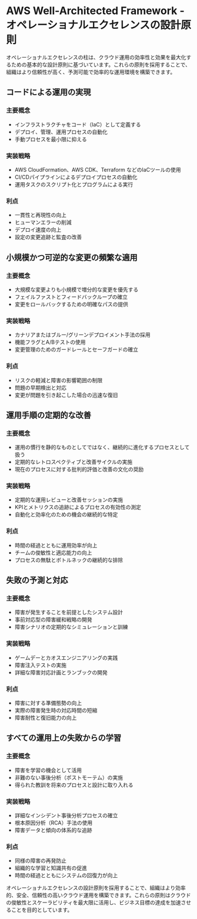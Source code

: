 # AWS Well-Architected Framework - オペレーショナルエクセレンスの設計原則

オペレーショナルエクセレンスの柱は、クラウド運用の効率性と効果を最大化するための基本的な設計原則に基づいています。これらの原則を採用することで、組織はより信頼性が高く、予測可能で効率的な運用環境を構築できます。

## コードによる運用の実現

### 主要概念
- インフラストラクチャをコード（IaC）として定義する
- デプロイ、管理、運用プロセスの自動化
- 手動プロセスを最小限に抑える

### 実装戦略
- AWS CloudFormation、AWS CDK、Terraform などのIaCツールの使用
- CI/CDパイプラインによるデプロイプロセスの自動化
- 運用タスクのスクリプト化とプログラムによる実行

### 利点
- 一貫性と再現性の向上
- ヒューマンエラーの削減
- デプロイ速度の向上
- 設定の変更追跡と監査の改善

## 小規模かつ可逆的な変更の頻繁な適用

### 主要概念
- 大規模な変更よりも小規模で増分的な変更を優先する
- フェイルファストとフィードバックループの確立
- 変更をロールバックするための明確なパスの提供

### 実装戦略
- カナリアまたはブルー/グリーンデプロイメント手法の採用
- 機能フラグとA/Bテストの使用
- 変更管理のためのガードレールとセーフガードの確立

### 利点
- リスクの軽減と障害の影響範囲の制限
- 問題の早期検出と対応
- 変更が問題を引き起こした場合の迅速な復旧

## 運用手順の定期的な改善

### 主要概念
- 運用の慣行を静的なものとしてではなく、継続的に進化するプロセスとして扱う
- 定期的なレトロスペクティブと改善サイクルの実施
- 現在のプロセスに対する批判的評価と改善の文化の奨励

### 実装戦略
- 定期的な運用レビューと改善セッションの実施
- KPIとメトリクスの追跡によるプロセスの有効性の測定
- 自動化と効率化のための機会の継続的な特定

### 利点
- 時間の経過とともに運用効率が向上
- チームの俊敏性と適応能力の向上
- プロセスの無駄とボトルネックの継続的な排除

## 失敗の予測と対応

### 主要概念
- 障害が発生することを前提としたシステム設計
- 事前対応型の障害緩和戦略の開発
- 障害シナリオの定期的なシミュレーションと訓練

### 実装戦略
- ゲームデーとカオスエンジニアリングの実践
- 障害注入テストの実施
- 詳細な障害対応計画とランブックの開発

### 利点
- 障害に対する準備態勢の向上
- 実際の障害発生時の対応時間の短縮
- 障害耐性と復旧能力の向上

## すべての運用上の失敗からの学習

### 主要概念
- 障害を学習の機会として活用
- 非難のない事後分析（ポストモーテム）の実施
- 得られた教訓を将来のプロセスと設計に取り入れる

### 実装戦略
- 詳細なインシデント事後分析プロセスの確立
- 根本原因分析（RCA）手法の使用
- 障害データと傾向の体系的な追跡

### 利点
- 同様の障害の再発防止
- 組織的な学習と知識共有の促進
- 時間の経過とともにシステムの回復力が向上

オペレーショナルエクセレンスの設計原則を採用することで、組織はより効率的、安全、信頼性の高いクラウド運用を構築できます。これらの原則はクラウドの俊敏性とスケーラビリティを最大限に活用し、ビジネス目標の達成を加速させることを目的としています。